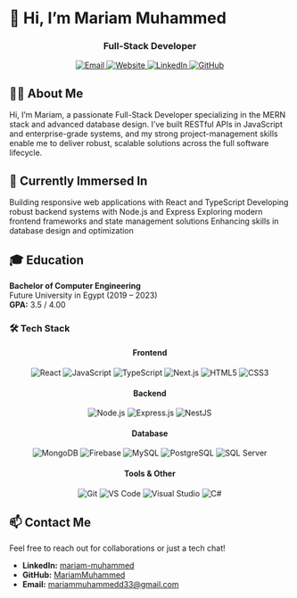 <!-- README.md -->

# 👋 Hi, I’m Mariam Muhammed


<h3 align="center">Full-Stack Developer</h3>
<p align="center">
  <a href="mailto:mariammuhammedd33@gmail.com">
    <img src="https://img.shields.io/badge/Email-D14836?style=for-the-badge&logo=gmail&logoColor=white" alt="Email"/>
  </a>
  <a href="https://mariam-muhammed.vercel.app/" target="_blank">
    <img src="https://img.shields.io/badge/Website-4E85D8?style=for-the-badge&logo=vercel&logoColor=white" alt="Website"/>
  </a>
  <a href="https://linkedin.com/in/mariam-muhammed" target="_blank">
    <img src="https://img.shields.io/badge/LinkedIn-0A66C2?style=for-the-badge&logo=linkedin&logoColor=white" alt="LinkedIn"/>
  </a>
  <a href="https://github.com/MariamMuhammed" target="_blank">
    <img src="https://img.shields.io/badge/GitHub-181717?style=for-the-badge&logo=github&logoColor=white" alt="GitHub"/>
  </a>
</p>



## 👩‍💻 About Me
Hi, I’m Mariam, a passionate Full-Stack Developer specializing in the MERN stack and advanced database design. I’ve built RESTful APIs in JavaScript and enterprise-grade systems, and my strong project-management skills enable me to deliver robust, scalable solutions across the full software lifecycle.



## 🔭 Currently Immersed In
Building responsive web applications with React and TypeScript
Developing robust backend systems with Node.js and Express
Exploring modern frontend frameworks and state management solutions
Enhancing skills in database design and optimization



## 🎓 Education
**Bachelor of Computer Engineering**  
Future University in Egypt (2019 – 2023)  
**GPA:** 3.5 / 4.00


### 🛠 Tech Stack

<h4 align="center">Frontend</h4>
<p align="center">
  <img src="https://img.shields.io/badge/React-20232A?style=for-the-badge&logo=react&logoColor=61DAFB" alt="React"/>
  <img src="https://img.shields.io/badge/JavaScript-F7DF1E?style=for-the-badge&logo=javascript&logoColor=black" alt="JavaScript"/>
  <img src="https://img.shields.io/badge/TypeScript-3178C6?style=for-the-badge&logo=typescript&logoColor=white" alt="TypeScript"/>
  <img src="https://img.shields.io/badge/Next.js-000000?style=for-the-badge&logo=next.js&logoColor=white" alt="Next.js"/>
  <img src="https://img.shields.io/badge/HTML5-E34F26?style=for-the-badge&logo=html5&logoColor=white" alt="HTML5"/>
  <img src="https://img.shields.io/badge/CSS3-1572B6?style=for-the-badge&logo=css3&logoColor=white" alt="CSS3"/>
</p>

<h4 align="center">Backend</h4>
<p align="center">
  <img src="https://img.shields.io/badge/Node.js-339933?style=for-the-badge&logo=node.js&logoColor=white" alt="Node.js"/>
  <img src="https://img.shields.io/badge/Express.js-000000?style=for-the-badge&logo=express&logoColor=white" alt="Express.js"/>
  <img src="https://img.shields.io/badge/NestJS-E0234E?style=for-the-badge&logo=nestjs&logoColor=white" alt="NestJS"/>
</p>

<h4 align="center">Database</h4>
<p align="center">
  <img src="https://img.shields.io/badge/MongoDB-47A248?style=for-the-badge&logo=mongodb&logoColor=white" alt="MongoDB"/>
  <img src="https://img.shields.io/badge/Firebase-FFCA28?style=for-the-badge&logo=firebase&logoColor=black" alt="Firebase"/>
  <img src="https://img.shields.io/badge/MySQL-4479A1?style=for-the-badge&logo=mysql&logoColor=white" alt="MySQL"/>
  <img src="https://img.shields.io/badge/PostgreSQL-336791?style=for-the-badge&logo=postgresql&logoColor=white" alt="PostgreSQL"/>
  <img src="https://img.shields.io/badge/SQL%20Server-CC2927?style=for-the-badge&logo=microsoft%20sql%20server&logoColor=white" alt="SQL Server"/>
</p>

<h4 align="center">Tools & Other</h4>
<p align="center">
  <img src="https://img.shields.io/badge/Git-F05032?style=for-the-badge&logo=git&logoColor=white" alt="Git"/>
  <img src="https://img.shields.io/badge/VS%20Code-007ACC?style=for-the-badge&logo=visual-studio-code&logoColor=white" alt="VS Code"/>
  <img src="https://img.shields.io/badge/Visual%20Studio-5C2D91?style=for-the-badge&logo=visual-studio&logoColor=white" alt="Visual Studio"/>
  <img src="https://img.shields.io/badge/C%23-239120?style=for-the-badge&logo=c-sharp&logoColor=white" alt="C#"/>
</p>



## 📫 Contact Me
Feel free to reach out for collaborations or just a tech chat!

- **LinkedIn:** [mariam-muhammed](https://linkedin.com/in/mariam-muhammed)  
- **GitHub:** [MariamMuhammed](https://github.com/MariamMuhammed)  
- **Email:** mariammuhammedd33@gmail.com  
